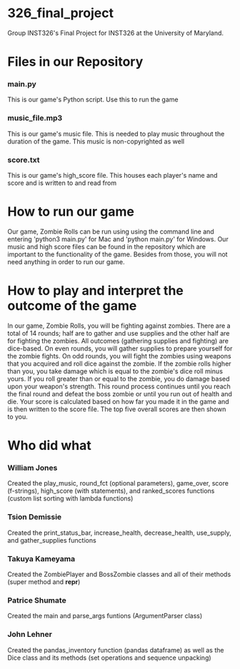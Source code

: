 # 326_final_project
Group INST326's Final Project for INST326 at the University of Maryland.


# Files in our Repository
### main.py 
This is our game's Python script. Use this to run the game

### music_file.mp3 
This is our game's music file. This is needed to play music throughout the duration of the game. 
This music is non-copyrighted as well

### score.txt 
This is our game's high_score file. This houses each player's name and score and is written to and read from


# How to run our game
Our game, Zombie Rolls can be run using using the command line and entering 'python3 main.py' for Mac 
and 'python main.py' for Windows. Our music and high score files can be found in the repository which are 
important to the functionality of the game. Besides from those, you will not need anything in order to run 
our game.


# How to play and interpret the outcome of the game
In our game, Zombie Rolls, you will be fighting against zombies. There are a total of 14 rounds; half are to gather 
and use supplies and the other half are for fighting the zombies. All outcomes (gathering supplies and fighting) are
dice-based. On even rounds, you will gather supplies to prepare yourself for the zombie fights. On odd rounds, you
will fight the zombies using weapons that you acquired and roll dice against the zombie. If the zombie rolls higher 
than you, you take damage which is equal to the zombie's dice roll minus yours. If you roll greater than or equal to
the zombie, you do damage based upon your weapon's strength. This round process continues until you reach the final 
round and defeat the boss zombie or until you run out of health and die. Your score is calculated based on how far 
you made it in the game and is then written to the score file. The top five overall scores are then shown to you.


# Who did what
### William Jones 
Created the play_music, round_fct (optional parameters), game_over, score (f-strings), high_score (with statements), 
and ranked_scores functions (custom list sorting with lambda functions)

### Tsion Demissie 
Created the print_status_bar, increase_health, decrease_health, use_supply, and gather_supplies functions

### Takuya Kameyama 
Created the ZombiePlayer and BossZombie classes and all of their methods (super method and __repr__)

### Patrice Shumate 
Created the main and parse_args funtions (ArgumentParser class)

### John Lehner 
Created the pandas_inventory function (pandas dataframe) as well as the Dice class and its methods (set operations and sequence unpacking)
